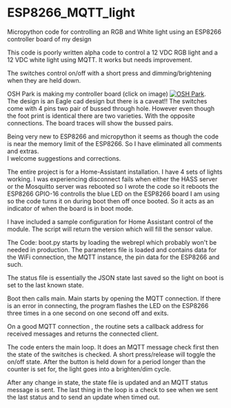 # ESP8266_MQTT_light
Micropython code for controlling an RGB and White light 
using an ESP8266 controller board of my design

This code is poorly written alpha code to control a 12 VDC RGB light 
and a 12 VDC white light using MQTT. It works but needs improvement. 

The switches control on/off with a short press and dimming/brightening 
when they are held down.  

OSH Park is making my controller board (click on image)
<a href="https://oshpark.com/shared_projects/GQtievsf">
<img src="https://644db4de3505c40a0444-327723bce298e3ff5813fb42baeefbaa.ssl.cf1.rackcdn.com/5d04d3145cb8d8d68e20611b7c08b1a4.png" alt="OSH Park"></img></a>.  
The design is an Eagle cad design but there is a caveat!!
The switches come with 4 pins two pair of bussed through hole.
However even though the foot print is identical there are 
two varieties.  With the opposite connections. The board traces
will show the bussed pairs.

Being very new to ESP8266 and micropython it seems as though the code 
is near the memory limit of the ESP8266.
So I have eliminated all comments and extras.  
I welcome suggestions and corrections.  

The entire project is for a Home-Assistant installation.
I have 4 sets of lights working. I was experiencing disconnect fails 
when either the HASS server or the Mosquitto server was rebooted 
so I wrote the code so it reboots the ESP8266
GPIO-16 controlls the blue LED on the ESP8266 board I am using so the
code turns it on during boot then off once booted.  So it acts as an
indicator of when the board is in boot mode.

I have included a sample configuration for Home Assistant control of the module.
The script will return the version which will fill the sensor value.

The Code:
boot.py starts by loading the webrepl which probably won't be needed in production.
The parameters file is loaded and contains data for the WiFi connection, 
the MQTT instance, the pin data for the ESP8266 and such.

The status file is essentially the JSON state last saved so the light on boot 
is set to the last known state. 

Boot then calls main.  Main starts by opening the MQTT connection.
If there is an error in connecting, the program flashes the LED on the ESP8266 three times 
in a one second on one second off and exits.

On a good MQTT connection , the routine sets a callback address for received messages 
and returns the connected client.

The code enters the main loop. It does an MQTT message check first then 
the state of the switches is checked.  A short press/release will toggle the on/off state.
After the button is held down for a period longer than the counter is set for,
the light goes into a brighten/dim cycle.

After any change in state, the state file is updated and an MQTT status message is sent.
The last thing in the loop is a check to see when we sent the last status and
to send an update when timed out.






